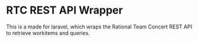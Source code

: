 # RTC REST API Wrapper

This is a made for laravel, which wraps the Rational Team Concert REST API to retrieve workitems and queries.
